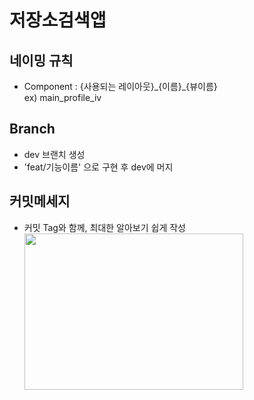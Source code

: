 # 저장소검색앱

## 네이밍 규칙
- Component : {사용되는 레이아웃}\_{이름}\_{뷰이름} </br>
ex) main_profile_iv

## Branch
- dev 브랜치 생성
- 'feat/기능이름' 으로 구현 후 dev에 머지

## 커밋메세지
- 커밋 Tag와 함께, 최대한 알아보기 쉽게 작성</br>
<img
    src="https://user-images.githubusercontent.com/82700895/178201745-ea256745-5305-4882-a52d-3f68e576eaaa.png" width="350" height="250"/>



